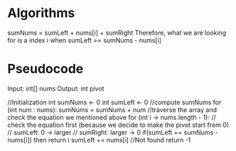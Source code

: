 # Algorithms
sumNums = sumLeft + nums[i] + sumRight
Therefore, what we are looking for is a index i when sumLeft == sumNums - nums[i]
# Pseudocode
Input: int[] nums
Output: int pivot

//Initialization
int sumNums <- 0
int sumLeft <- 0
//compute sumNums
for (int num : nums): 
  sumNums = sumNums + num
//traverse the array and check the equation we mentioned above
for (int i -> nums.length - 1):
  // check the equation first (because we decide to make the pivot start from 0)
  // sumLeft: 0 -> larger
  // sumRight: larger -> 0
  if(sumLeft == sumNums - nums[i]) then return i
  sumLeft += nums[i]
//Not found
return -1
